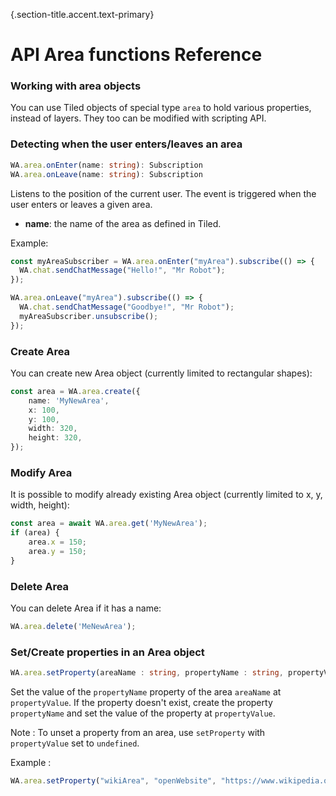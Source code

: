 {.section-title.accent.text-primary}

# API Area functions Reference

### Working with area objects
You can use Tiled objects of special type `area` to hold various properties, instead of layers. They too can be modified with scripting API.
### Detecting when the user enters/leaves an area

```ts
WA.area.onEnter(name: string): Subscription
WA.area.onLeave(name: string): Subscription
```

Listens to the position of the current user. The event is triggered when the user enters or leaves a given area.

- **name**: the name of the area as defined in Tiled.

Example:

```ts
const myAreaSubscriber = WA.area.onEnter("myArea").subscribe(() => {
  WA.chat.sendChatMessage("Hello!", "Mr Robot");
});

WA.area.onLeave("myArea").subscribe(() => {
  WA.chat.sendChatMessage("Goodbye!", "Mr Robot");
  myAreaSubscriber.unsubscribe();
});
```

### Create Area

You can create new Area object (currently limited to rectangular shapes):

```ts
const area = WA.area.create({
    name: 'MyNewArea',
    x: 100,
    y: 100,
    width: 320,
    height: 320,
});
```

### Modify Area

It is possible to modify already existing Area object (currently limited to x, y, width, height):

```ts
const area = await WA.area.get('MyNewArea');
if (area) {
    area.x = 150;
    area.y = 150;
}
```

### Delete Area

You can delete Area if it has a name:

```ts
WA.area.delete('MeNewArea');
```

### Set/Create properties in an Area object

```ts
WA.area.setProperty(areaName : string, propertyName : string, propertyValue : string | number | boolean | undefined) : void;
```

Set the value of the `propertyName` property of the area `areaName` at `propertyValue`. If the property doesn't exist,
create the property `propertyName` and set the value of the property at `propertyValue`.

Note :
To unset a property from an area, use `setProperty` with `propertyValue` set to `undefined`.

Example :

```ts
WA.area.setProperty("wikiArea", "openWebsite", "https://www.wikipedia.org/");
```
